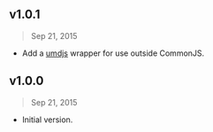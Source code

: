 ## v1.0.1
> Sep 21, 2015

- Add a [umdjs](https://github.com/umdjs/umd) wrapper for use outside CommonJS.

## v1.0.0
> Sep 21, 2015

- Initial version.
